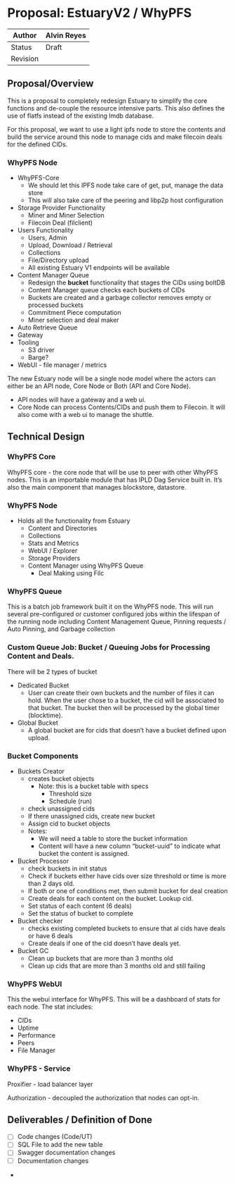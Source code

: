 # Proposal: EstuaryV2 / WhyPFS

| Author | Alvin Reyes |
| --- | --- |
| Status | Draft |
| Revision |  |

## Proposal/Overview

This is a proposal to completely redesign Estuary to simplify the core functions and de-couple the resource intensive parts. This also defines the use of flatfs instead of the existing lmdb database.

For this proposal, we want to use a light ipfs node to store the contents and build the service around this node to manage cids and make filecoin deals for the defined CIDs. 

### WhyPFS Node

- WhyPFS-Core
    - We should let this IPFS node take care of get, put, manage the data store
    - This will also take care of the peering and libp2p host configuration
- Storage Provider Functionality
    - Miner and Miner Selection
    - Filecoin Deal (filclient)
- Users Functionality
    - Users, Admin
    - Upload, Download / Retrieval
    - Collections
    - File/Directory upload
    - All existing Estuary V1 endpoints will be available
- Content Manager Queue
    - Redesign the **bucket** functionality that stages the CIDs using boltDB
    - Content Manager queue checks each buckets of CIDs
    - Buckets are created and a garbage collector removes empty or processed buckets
    - Commitment Piece computation
    - Miner selection and deal maker
- Auto Retrieve Queue
- Gateway
- Tooling
    - S3 driver
    - Barge?
- WebUI - file manager / metrics

The new Estuary node will be a single node model where the actors can either be an API node, Core Node or Both (API and Core Node).

- API nodes will have a gateway and a web ui.
- Core Node can process Contents/CIDs and push them to Filecoin. It will also come with a web ui to manage the shuttle.

## Technical Design

### WhyPFS Core

WhyPFS core - the core node that will be use to peer with other WhyPFS nodes. This is an importable module that has IPLD Dag Service built in. It’s also the main component that manages blockstore, datastore.

### WhyPFS Node

- Holds all the functionality from Estuary
    - Content  and Directories
    - Collections
    - Stats and Metrics
    - WebUI / Explorer
    - Storage Providers
    - Content Manager using WhyPFS Queue
        - Deal Making using Filc

### WhyPFS Queue

This is a batch job framework built it on the WhyPFS node. This will run several pre-configured or customer configured jobs within the lifespan of the running node including Content Management Queue, Pinning requests / Auto Pinning, and Garbage collection

### Custom Queue Job: Bucket / Queuing Jobs for Processing Content and Deals.

There will be 2 types of bucket

- Dedicated Bucket
    - User can create their own buckets and the number of files it can hold. When the user chose to a bucket, the cid will be associated to that bucket. The bucket then will be processed by the global timer (blocktime).
- Global Bucket
    - A global bucket are for cids that doesn’t have a bucket defined upon upload.

### Bucket Components

- Buckets Creator
    - creates bucket objects
        - Note: this is a bucket table with specs
            - Threshold size
            - Schedule (run)
    - check unassigned cids
    - If there unassigned cids, create new bucket
    - Assign cid to bucket objects
    - Notes:
        - We will need a table to store the bucket information
        - Content will have a new column “bucket-uuid” to indicate what bucket the content is assigned.
- Bucket Processor
    - check buckets in init status
    - Check if buckets either have cids over size threshold or time is more than 2 days old.
    - If both or one of conditions met, then submit bucket for deal creation
    - Create deals for each content on the bucket. Lookup cid.
    - Set status of each content (6 deals)
    - Set the status of bucket to complete
- Bucket checker
    - checks existing completed buckets to ensure that al cids have deals or have 6 deals
    - Create deals if one of the cid doesn’t have deals yet.
- Bucket GC
    - Clean up buckets that are more than 3 months old
    - Clean up cids that are more than 3 months old and still failing

### WhyPFS WebUI

This the webui interface for WhyPFS. This will be a dashboard of stats for each node. The stat includes:

- CIDs
- Uptime
- Performance
- Peers
- File Manager

### WhyPFS - Service

Proxifier - load balancer layer

Authorization - decoupled the authorization that nodes can opt-in. 

## Deliverables / Definition of Done

- [ ]  Code changes (Code/UT)
- [ ]  SQL File to add the new table
- [ ]  Swagger documentation changes
- [ ]  Documentation changes
-